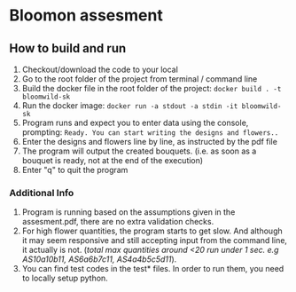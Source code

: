# Bloomon assesment

## How to build and run

1. Checkout/download the code to your local
2. Go to the root folder of the project from terminal / command line
3. Build the docker file in the root folder of the project: ```docker build . -t bloomwild-sk```
5. Run the docker image: ```docker run -a stdout -a stdin -it bloomwild-sk```
6. Program runs and expect you to enter data using the console, prompting: ```Ready. You can start writing the designs and flowers..```
7. Enter the designs and flowers line by line, as instructed by the pdf file
8. The program will output the created bouquets. (i.e. as soon as a bouquet is ready, not at the end of the execution)
9. Enter "q" to quit the program

### Additional Info

1. Program is running based on the assumptions given in the assesment.pdf, there are no extra validation checks. 
2. For high flower quantities, the program starts to get slow. And although it may seem responsive and still accepting input from the command line, it actually is not. (*total max quantities around <20 run under 1 sec. e.g AS10a10b11, AS6a6b7c11, AS4a4b5c5d11*). 
3. You can find test codes in the test* files. In order to run them, you need to locally setup python.



